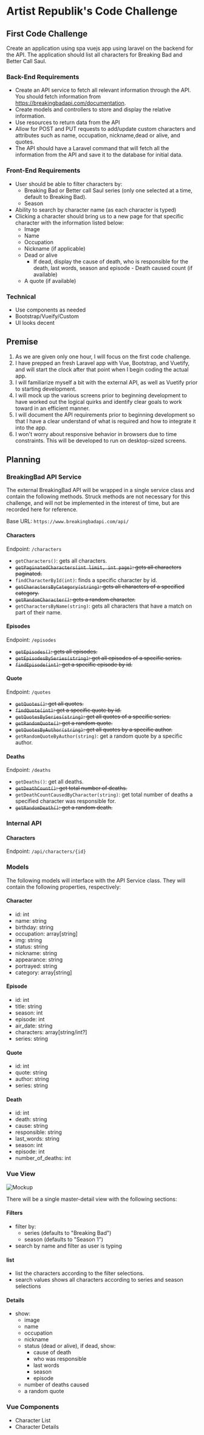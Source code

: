 # Artist Republik's Code Challenge

## First Code Challenge
Create an application using spa vuejs app using laravel on the backend for the
    API. The application should list all characters for Breaking Bad and Better
    Call Saul.

### Back-End Requirements
- Create an API service to fetch all relevant information through the API. You
    should fetch information from https://breakingbadapi.com/documentation​.
- Create models and controllers to store and display the relative information.
- Use resources to return data from the API
- Allow for POST and PUT requests to add/update custom characters and attributes
    such as name, occupation, nickname,dead or alive, and quotes.
- The API should have a Laravel command that will fetch all the information from
    the API and save it to the database for initial data.

### Front-End Requirements
- User should be able to filter characters by:
    - Breaking Bad or Better call Saul series (only one selected at a time,
        default to Breaking Bad).
    - Season
- Ability to search by character name (as each character is typed)
- Clicking a character should bring us to a new page for that specific character
    with the information listed below:
    - Image
    - Name
    - Occupation
    - Nickname (if applicable)
    - Dead or alive
        - If dead, display the cause of death, who is responsible for the death,
            last words, season and episode - Death caused count (if available)
    - A quote (if available)

### Technical
- Use components as needed
- Bootstrap/Vueify/Custom
- UI looks decent

## Premise
1. As we are given only one hour, I will focus on the first code challenge.
2. I have prepped an fresh Laravel app with Vue, Bootstrap, and Vuetify, and
    will start the clock after that point when I begin coding the actual app.
3. I will familiarize myself a bit with the external API, as well as Vuetify
    prior to starting development.
4. I will mock up the various screens prior to beginning development to have
    worked out the logical quirks and identify clear goals to work toward in an
    efficient manner.
5. I will document the API requirements prior to beginning development so that I
    have a clear understand of what is required and how to integrate it into the
    app.
6. I won't worry about responsive behavior in browsers due to time constraints. This will be developed to run on desktop-sized screens.

## Planning
### BreakingBad API Service
The external BreakingBad API will be wrapped in a single service class and
    contain the following methods. Struck methods are not necessary for this
    challenge, and will not be implemented in the interest of time, but are
    recorded here for reference.

Base URL: `https://www.breakingbadapi.com/api/`

#### Characters
Endpoint: `/characters`

- `getCharacters()`: gets all characters.
- ~~`getPaginatedCharacters(int limit, int page)`: gets all characters paginated.~~
- `findCharacterById(int)`: finds a specific character by id.
- ~~`getCharactersByCategory(string)`: gets all characters of a specified
    category.~~
- ~~`getRandomCharacter()`: gets a random character.~~
- `getCharactersByName(string)`: gets all characters that have a match on part
    of their name.

#### Episodes
Endpoint: `/episodes`

- ~~`getEpisodes()`: gets all episodes.~~
- ~~`getEpisodesBySeries(string)`: get all episodes of a specific series.~~
- ~~`findEpisode(int)`: get a specific episode by id.~~

#### Quote
Endpoint: `/quotes`

- ~~`getQuotes()`: get all quotes.~~
- ~~`findQuote(int)`: get a specific quote by id.~~
- ~~`getQuotesBySeries(string)`: get all quotes of a specific series.~~
- ~~`getRandomQuote()`: get a random quote.~~
- ~~`getQuotesByAuthor(string)`: get all quotes by a specific author.~~
- `getRandomQuoteByAuthor(string)`: get a random quote by a specific author.

#### Deaths
Endpoint: `/deaths`

- `getDeaths()`: get all deaths.
- ~~`getDeathCount()`: get total number of deaths.~~
- `getDeathCountCausedByCharacter(string)`: get total number of deaths a
    specified character was responsible for.
- ~~`getRandomDeath()`: get a random death.~~

### Internal API
#### Characters
Endpoint: `/api/characters/{id}`

### Models
The following models will interface with the API Service class. They will
    contain the following properties, respectively:

#### Character
- id: int
- name: string
- birthday: string
- occupation: array[string]
- img: string
- status: string
- nickname: string
- appearance: string
- portrayed: string
- category: array[string]

#### Episode
- id: int
- title: string
- season: int
- episode: int
- air_date: string
- characters: array[string/int?]
- series: string

#### Quote
- id: int
- quote: string
- author: string
- series: string

#### Death
- id: int
- death: string
- cause: string
- responsible: string
- last_words: string
- season: int
- episode: int
- number_of_deaths: int

### Vue View
![Mockup](https://user-images.githubusercontent.com/1791050/88850583-74a27d80-d1a0-11ea-93cb-6b9966f147dc.png)

There will be a single master-detail view with the following sections:

#### Filters
- filter by:
    - series (defaults to "Breaking Bad")
    - season (defaults to "Season 1")
- search by name and filter as user is typing

#### list
- list the characters according to the filter selections.
- search values shows all characters according to series and season selections

#### Details
- show:
    - image
    - name
    - occupation
    - nickname
    - status (dead or alive), if dead, show:
        - cause of death
        - who was responsible
        - last words
        - season
        - episode
    - number of deaths caused
    - a random quote

### Vue Components
- Character List
- Character Details
